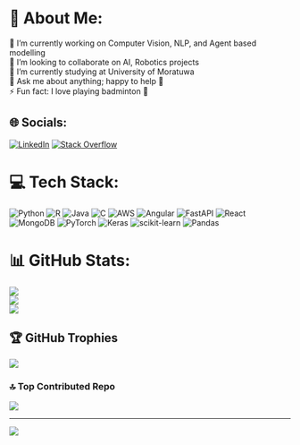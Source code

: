 # 💫 About Me:
🔭 I’m currently working on Computer Vision, NLP, and Agent based modelling<br>👯 I’m looking to collaborate on AI, Robotics projects<br>🌱 I’m currently studying at University of Moratuwa<br>💬 Ask me about anything; happy to help 🙂 <br>⚡ Fun fact: I love playing badminton 🏸 


## 🌐 Socials:
[![LinkedIn](https://img.shields.io/badge/LinkedIn-%230077B5.svg?logo=linkedin&logoColor=white)](https://linkedin.com/in/https://lk.linkedin.com/in/rtweera) [![Stack Overflow](https://img.shields.io/badge/-Stackoverflow-FE7A16?logo=stack-overflow&logoColor=white)](https://stackoverflow.com/users/9786047) 

# 💻 Tech Stack:
![Python](https://img.shields.io/badge/python-3670A0?style=flat&logo=python&logoColor=ffdd54) ![R](https://img.shields.io/badge/r-%23276DC3.svg?style=flat&logo=r&logoColor=white) ![Java](https://img.shields.io/badge/java-%23ED8B00.svg?style=flat&logo=openjdk&logoColor=white) ![C](https://img.shields.io/badge/c-%2300599C.svg?style=flat&logo=c&logoColor=white) ![AWS](https://img.shields.io/badge/AWS-%23FF9900.svg?style=flat&logo=amazon-aws&logoColor=white) ![Angular](https://img.shields.io/badge/angular-%23DD0031.svg?style=flat&logo=angular&logoColor=white) ![FastAPI](https://img.shields.io/badge/FastAPI-005571?style=flat&logo=fastapi) ![React](https://img.shields.io/badge/react-%2320232a.svg?style=flat&logo=react&logoColor=%2361DAFB) ![MongoDB](https://img.shields.io/badge/MongoDB-%234ea94b.svg?style=flat&logo=mongodb&logoColor=white) ![PyTorch](https://img.shields.io/badge/PyTorch-%23EE4C2C.svg?style=flat&logo=PyTorch&logoColor=white) ![Keras](https://img.shields.io/badge/Keras-%23D00000.svg?style=flat&logo=Keras&logoColor=white) ![scikit-learn](https://img.shields.io/badge/scikit--learn-%23F7931E.svg?style=flat&logo=scikit-learn&logoColor=white) ![Pandas](https://img.shields.io/badge/pandas-%23150458.svg?style=flat&logo=pandas&logoColor=white)

<!--
# 📊 GitHub Stats:
<a href="#">
  <img align="center" height="200px" src="https://github-readme-stats.vercel.app/api?username=R-T-Weerasinghe&theme=dark&hide_border=false&include_all_commits=true&count_private=true"/>
</a>
<a href="#">
  <img align="center" height="200px" src="https://github-readme-stats.vercel.app/api/top-langs/?username=R-T-Weerasinghe&theme=dark&hide_border=false&include_all_commits=true&count_private=true&layout=compact"/>
</a>

<a href="#">
  <img align="center" width="100%" height="20px" alt="" border="0"/>
</a>

<a href="#">
  <img align="center" width="100%" height="200px" src="https://github-readme-streak-stats.herokuapp.com/?user=R-T-Weerasinghe&theme=dark&hide_border=false"/>
</a>
-->
<!--
<div width="1000px">
  &nbsp;
  <br/><br/><br/><br/>
  <br/><br/><br/><br/>
  <br/>
</div>
<img alt="my streak" width="60%" align="center" src="https://github-readme-streak-stats.herokuapp.com/?user=R-T-Weerasinghe&theme=dark&hide_border=false"/>
-->

# 📊 GitHub Stats:
![](https://github-readme-stats.vercel.app/api?username=R-T-Weerasinghe&theme=dark&hide_border=false&include_all_commits=true&count_private=true)<br/>
![](https://github-readme-streak-stats.herokuapp.com/?user=R-T-Weerasinghe&theme=dark&hide_border=false)<br/>
![](https://github-readme-stats.vercel.app/api/top-langs/?username=R-T-Weerasinghe&theme=dark&hide_border=false&include_all_commits=true&count_private=true&layout=compact)


## 🏆 GitHub Trophies
![](https://github-profile-trophy.vercel.app/?username=R-T-Weerasinghe&theme=radical&no-frame=false&no-bg=true&margin-w=4)

### 🔝 Top Contributed Repo
![](https://github-contributor-stats.vercel.app/api?username=R-T-Weerasinghe&limit=5&theme=dark&combine_all_yearly_contributions=true)

---
[![](https://visitcount.itsvg.in/api?id=R-T-Weerasinghe&icon=0&color=0)](https://visitcount.itsvg.in)

<!-- Proudly created with GPRM ( https://gprm.itsvg.in ) -->
